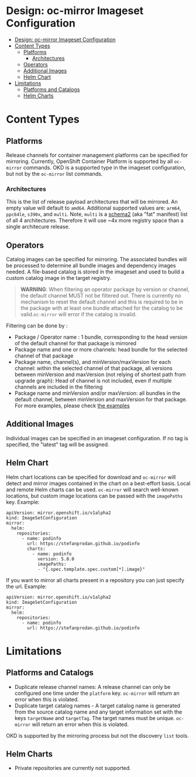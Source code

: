 Design: oc-mirror Imageset Configuration
===

- [Design: oc-mirror Imageset Configuration](#design-oc-mirror-imageset-configuration)
- [Content Types](#content-types)
  - [Platforms](#platforms)
    - [Architectures](#architectures)
  - [Operators](#operators)
  - [Additional Images](#additional-images)
  - [Helm Chart](#helm-chart)
- [Limitations](#limitations)
  - [Platforms and Catalogs](#platforms-and-catalogs)
  - [Helm Charts](#helm-charts)


# Content Types

## Platforms

Release channels for container management platforms can be specified for mirroring.
Currently, OpenShift Container Platform is supported by all `oc-mirror` commands.
OKD is a supported type in the imageset configuration, but not by the `oc-mirror` list commands.

### Architectures

This is the list of release payload architectures that will be mirrored. An empty value will default to `amd64`. Additional supported values are: `arm64`, `ppc64le`, `s390x`, and `multi`. Note, `multi` is a [schema2](https://github.com/opencontainers/image-spec/blob/main/image-index.md#example-image-index) (aka "fat" manifest) list of all 4 architectures. Therefore it will use ~4x more registry space than a single architecure release.

## Operators

Catalog images can be specified for mirroring. The associated bundles will be processed
to determine all bundle images and dependency images needed.
A file-based catalog is stored in the imageset and used to build
a custom catalog image in the target registry.

> **WARNING**: When filtering an operator package by version or channel, the default channel MUST not be filtered out. There is currently no mechanism to reset the default channel and this is required to be in the package with at least one bundle attached for the catalog to be valid.`oc-mirror` will error if the catalog is invalid.

Filtering can be done by : 
* Package / Operator name : 1 bundle, corresponding to the head version of the default channel for that package is mirrored
* Package name and one or more channels: head bundle for the selected channel of that package
* Package name, channel(s), and minVersion/maxVersion for each channel: within the selected channel of that package, all versions between minVersion and maxVersion (not relying of shortest path from upgrade graph): Head of channel is not included, even if multiple channels are included in the filtering
* Package name and minVersion and/or maxVersion: all bundles in the default channel, between minVersion and maxVersion for that package. 
For more examples, please check [the examples](../examples/imageset-config-filter-catalog.yaml)

## Additional Images

Individual images can be specified in an imageset configuration. If no tag is specified, the "latest" tag will be assigned.

## Helm Chart

Helm chart locations can be specified for download and `oc-mirror` will detect and mirror images contained in the chart
on a best-effort basis. Local and remote Helm charts can be used. `oc-mirror` will search well-known locations, but custom image locations can be passed with the `imagePaths` key. Example:


```
apiVersion: mirror.openshift.io/v1alpha2
kind: ImageSetConfiguration
mirror:
  helm:
    repositories:
      - name: podinfo
        url: https://stefanprodan.github.io/podinfo
        charts:
          - name: podinfo
            version: 5.0.0
            imagePaths:
            - "{.spec.template.spec.custom[*].image}"
```

If you want to mirror all charts present in a repository you can just specify the url. Example:

```
apiVersion: mirror.openshift.io/v1alpha2
kind: ImageSetConfiguration
mirror:
  helm:
    repositories:
      - name: podinfo
        url: https://stefanprodan.github.io/podinfo
```

# Limitations

## Platforms and Catalogs

- Duplicate release channel names: A release channel can only be configured one time under the `platform` key. `oc-mirror` will return an error when this is violated.
- Duplicate target catalog names - A target catalog name is generated from the source catalog name and any target information set with the keys `targetName` and `targetTag`. The target names must be unique. `oc-mirror` will return an error when this is violated.

OKD is supported by the mirroring process but not the discovery `list` tools.

## Helm Charts

- Private repositories are currently not supported.




